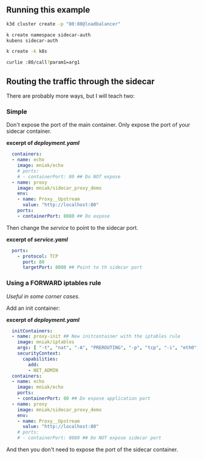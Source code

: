 ## Running this example

```bash
k3d cluster create -p "80:80@loadbalancer"

k create namespace sidecar-auth
kubens sidecar-auth

k create -k k8s

curlie :80/call?param1=arg1
```

## Routing the traffic through the sidecar

There are probably more ways, but I will teach two:

### Simple

Don't expose the port of the main container.
Only expose the port of your sidecar container.

**excerpt of _deployment.yaml_**
```yaml
  containers:
  - name: echo
    image: mniak/echo
    # ports:
    # - containerPort: 80 ## Do NOT expose
  - name: proxy
    image: mniak/sidecar_proxy_demo
    env:
    - name: Proxy__Upstream
      value: "http://localhost:80"
    ports:
    - containerPort: 8080 ## Do expose
```

Then change the _service_ to point to the sidecar port.

**excerpt of _service.yaml_**
```yaml
  ports:
    - protocol: TCP
      port: 80
      targetPort: 8080 ## Point to th sidecar port
```

### Using a FORWARD iptables rule

_Useful in some corner cases._

Add an init container:

**excerpt of _deployment.yaml_**
```yaml
  initContainers:
  - name: proxy-init ## New initcontainer with the iptables rule
    image: mniak/iptables
    args: [ "-t", "nat", "-A", "PREROUTING", "-p", "tcp", "-i", "eth0", "--dport", "80", "-j", "REDIRECT", "--to-port", "8080" ]
    securityContext:
      capabilities:
        add:
        - NET_ADMIN
  containers:
  - name: echo
    image: mniak/echo
    ports:
    - containerPort: 80 ## Do expose application port
  - name: proxy
    image: mniak/sidecar_proxy_demo
    env:
    - name: Proxy__Upstream
      value: "http://localhost:80"
    # ports:
    # - containerPort: 8080 ## Do NOT expose sidecar port
```

And then you don't need to expose the port of the sidecar container.

